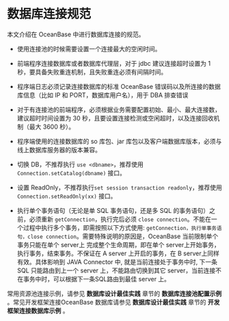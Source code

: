 # 数据库连接规范

本文介绍在 OceanBase 中进行数据库连接的规范。

* 使用连接池的时候需要设置一个连接最大的空闲时间。

* 前端程序连接数据库或者数据库代理层，对于 jdbc 建议连接超时设置为 1 秒，要具备失败重连机制，且失败重连必须有间隔时间。

* 程序端日志必须记录连接数据库的标准 OceanBase 错误码以及所连接的数据库信息（比如 IP 和 PORT，数据库用户名），用于 DBA 排查错误

* 对于有连接池的前端程序，必须根据业务需要配置初始、最小、最大连接数，建议超时时间设置为 30 秒，且要设置连接检测或空闲超时，以及连接回收机制（最大 3600 秒）。

* 程序端使用的连接数据库的 so 库包、jar 库包以及客户端数据库版本，必须与线上数据库服务器的版本兼容。

* 切换 DB，不推荐执行 `use <dbname>`，推荐使用 `Connection.setCatalog(dbname)` 接口。

* 设置 ReadOnly，不推荐执行`set session transaction readonly`，推荐使用 `Connection.setReadOnly(xx)` 接口。

* 执行单个事务语句（无论是单 SQL 事务语句，还是多 SQL 的事务语句）之前，必须重新 `getConnection`，执行完后必须 `close connection`。不能在一个过程中执行多个事务，即需按照以下方式使用: `getConnection，执行单事务语句，close connection`。需要特殊说明的原因是，OceanBase 当前限制单个事务只能在单个 server上 完成整个生命周期，即在单个 server上开始事务，执行事务，结束事务。不保证在 A server 上开启的事务，在 B server上同样有效。具体影响到 JAVA Connector 中, 就是当前连接处于事务中时, 下一条 SQL 只能路由到上一个 server 上，不能路由切换到其它 server，当前连接不在事务中时，可以根据下一条SQL路由到最佳 server 上。

常用资源池连接示例，请参见 **数据库设计最佳实践** 章节的 **数据库连接池配置示例** 。常见开发框架连接OceanBase 数据库请参见 **数据库设计最佳实践** 章节的 **开发框架连接数据库示例** 。
